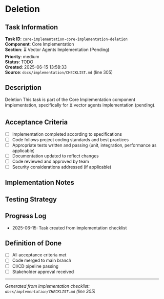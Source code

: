 # Deletion

## Task Information

**Task ID**: `core-implementation-core-implementation-deletion`  
**Component**: Core Implementation  
**Section**: ⏳ Vector Agents Implementation (Pending)  
**Priority**: medium  
**Status**: TODO  
**Created**: 2025-06-15 13:58:33  
**Source**: `docs/implementation/CHECKLIST.md` (line 305)  

## Description

Deletion
This task is part of the Core Implementation component implementation, specifically for ⏳ vector agents implementation (pending).

## Acceptance Criteria

- [ ] Implementation completed according to specifications
- [ ] Code follows project coding standards and best practices
- [ ] Appropriate tests written and passing (unit, integration, performance as applicable)
- [ ] Documentation updated to reflect changes
- [ ] Code reviewed and approved by team
- [ ] Security considerations addressed (if applicable)

## Implementation Notes

<!-- Add specific implementation notes, design decisions, or technical requirements here -->

## Testing Strategy

<!-- Describe the testing approach for this task -->

## Progress Log

<!-- Add progress updates here -->
- 2025-06-15: Task created from implementation checklist

## Definition of Done

- [ ] All acceptance criteria met
- [ ] Code merged to main branch
- [ ] CI/CD pipeline passing
- [ ] Stakeholder approval received

---

*Generated from implementation checklist: `docs/implementation/CHECKLIST.md` (line 305)*
